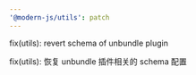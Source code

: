 ```yaml
---
'@modern-js/utils': patch
---
```


fix(utils): revert schema of unbundle plugin

fix(utils): 恢复 unbundle 插件相关的 schema 配置
